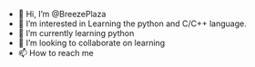 - 👋 Hi, I’m @BreezePlaza
- 👀 I’m interested in Learning the python and C/C++ language. 
- 🌱 I’m currently learning python
- 💞️ I’m looking to collaborate on learning 
- 📫 How to reach me 

<!---
BreezePlaza/BreezePlaza is a ✨ special ✨ repository because its `README.md` (this file) appears on your GitHub profile.
You can click the Preview link to take a look at your changes.
--->

